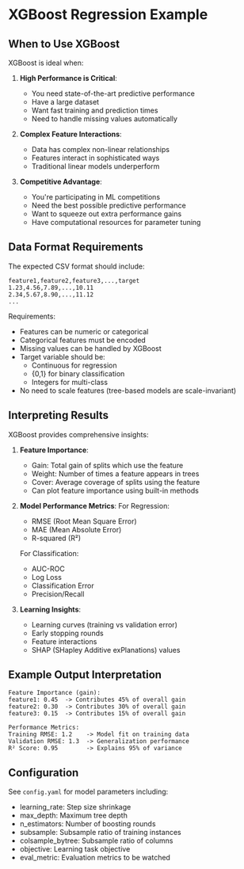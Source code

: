 # XGBoost Regression Example

## When to Use XGBoost

XGBoost is ideal when:

1. **High Performance is Critical**:
   - You need state-of-the-art predictive performance
   - Have a large dataset
   - Want fast training and prediction times
   - Need to handle missing values automatically

2. **Complex Feature Interactions**:
   - Data has complex non-linear relationships
   - Features interact in sophisticated ways
   - Traditional linear models underperform

3. **Competitive Advantage**:
   - You're participating in ML competitions
   - Need the best possible predictive performance
   - Want to squeeze out extra performance gains
   - Have computational resources for parameter tuning

## Data Format Requirements

The expected CSV format should include:

```
feature1,feature2,feature3,...,target
1.23,4.56,7.89,...,10.11
2.34,5.67,8.90,...,11.12
...
```

Requirements:
- Features can be numeric or categorical
- Categorical features must be encoded
- Missing values can be handled by XGBoost
- Target variable should be:
  - Continuous for regression
  - {0,1} for binary classification
  - Integers for multi-class
- No need to scale features (tree-based models are scale-invariant)

## Interpreting Results

XGBoost provides comprehensive insights:

1. **Feature Importance**:
   - Gain: Total gain of splits which use the feature
   - Weight: Number of times a feature appears in trees
   - Cover: Average coverage of splits using the feature
   - Can plot feature importance using built-in methods

2. **Model Performance Metrics**:
   For Regression:
   - RMSE (Root Mean Square Error)
   - MAE (Mean Absolute Error)
   - R-squared (R²)
   
   For Classification:
   - AUC-ROC
   - Log Loss
   - Classification Error
   - Precision/Recall

3. **Learning Insights**:
   - Learning curves (training vs validation error)
   - Early stopping rounds
   - Feature interactions
   - SHAP (SHapley Additive exPlanations) values

## Example Output Interpretation

```
Feature Importance (gain):
feature1: 0.45  -> Contributes 45% of overall gain
feature2: 0.30  -> Contributes 30% of overall gain
feature3: 0.15  -> Contributes 15% of overall gain

Performance Metrics:
Training RMSE: 1.2    -> Model fit on training data
Validation RMSE: 1.3  -> Generalization performance
R² Score: 0.95        -> Explains 95% of variance
```

## Configuration

See `config.yaml` for model parameters including:
- learning_rate: Step size shrinkage
- max_depth: Maximum tree depth
- n_estimators: Number of boosting rounds
- subsample: Subsample ratio of training instances
- colsample_bytree: Subsample ratio of columns
- objective: Learning task objective
- eval_metric: Evaluation metrics to be watched 